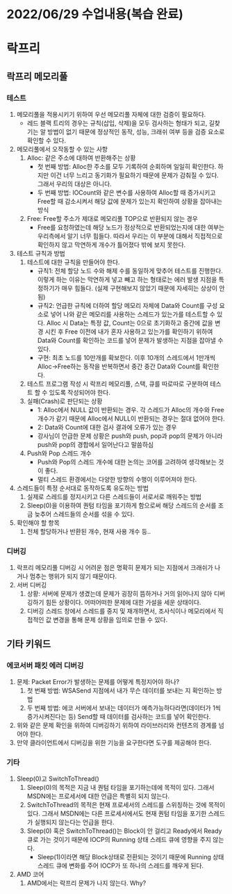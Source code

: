 # 2022/06/29 수업내용(복습 완료)
# 락프리
## 락프리 메모리풀
### 테스트
1. 메모리풀을 적용시키기 위하여 우선 메모리풀 자체에 대한 검증이 필요하다.
    * 레드 블랙 트리의 경우는 규칙(삽입, 삭제)을 모두 검사하는 형태가 되고, 길찾기는 알 방법이 없기 때문에 정상적인 동작, 성능, 크래쉬 여부 등을 검증 요소로 확인할 수 있다.
2. 메모리풀에서 오작동할 수 있는 사항
    1) Alloc: 같은 주소에 대하여 반환해주는 상황
        * 첫 번째 방법: Alloc한 주소를 모두 기록하여 순회하며 일일히 확인한다. 하지만 이건 너무 느리고 동기화가 필요하기 때문에 문제가 감춰질 수 있다. 그래서 우리의 대상은 아니다.
        * 두 번째 방법: IOCount와 같은 변수를 사용하여 Alloc할 때 증가시키고 Free할 때 감소시켜서 해당 값에 문제가 있는지 확인하여 상황을 잡아내는 방식
    2) Free: Free할 주소가 제대로 메모리풀 TOP으로 반환되지 않는 경우
        * Free를 요청하였는데 해당 노드가 정상적으로 반환되었는지에 대한 여부는 우리측에서 알기 너무 힘들다. 따라서 우리는 이 부분에 대해서 직접적으로 확인하지 않고 막연하게 개수가 틀어졌다 밖에 보지 못한다.
3. 테스트 규칙과 방법
    1) 테스트에 대한 규칙을 만들어야 한다.
        * 규칙1: 전체 할당 노드 수와 해제 수를 동일하게 맞추어 테스트를 진행한다. 이렇게 하는 이유는 막연하게 넣고 빼고 하는 형태로는 에러 발생 지점을 특정하기가 매우 힘들다. (실제 구현해보지 않았기 때문에 자세히는 상상이 안됨)
        * 규칙2: 언급한 규칙에 더하여 할당 메모리 자체에 Data와 Count를 구성 요소로 넣어 나와 같은 메모리를 사용하는 스레드가 있는가를 테스트할 수 있다. Alloc 시 Data는 특정 값, Count는 0으로 초기화하고 중간에 값을 변경 시킨 후 Free 이전에 내가 혼자 사용하고 있는가를 확인하기 위하여 Data와 Count를 확인하는 코드를 넣어 문제가 발생하는 지점을 잡아낼 수 있다.
        * 구현: 최초 노드를 10만개를 확보한다. 이후 10개의 스레드에서 1만개씩 Alloc->Free하는 동작을 반복하면서 중간 중간 Data와 Count를 확인한다.
    2) 테스트 프로그램 작성 시 락프리 메모리풀, 스택, 큐를 따로따로 구분하여 테스트 할 수 있도록 작성되어야 한다.
    3) 실패(Crash)로 판단되는 상황
        * 1: Alloc에서 NULL 값이 반환되는 경우. 각 스레드가 Alloc의 개수와 Free 개수가 같기 때문에 Alloc에서 NULL이 반환되는 경우는 절대 없어야 한다.
        * 2: Data와 Count에 대한 검사 결과에 오류가 있는 경우
        * 강사님이 언급한 문제 상황은 push와 push, pop과 pop의 문제가 아니라 push와 pop의 경합에서 일어난다고 말씀하심
    4) Push와 Pop 스레드 개수
        * Push와 Pop의 스레드 개수에 대한 논의는 코어를 고려하여 생각해보는 것이 좋다.
        * 멀티 스레드 환경에서는 다양한 방향의 수행이 이루어져야 한다.
4. 스레드들이 특정 순서대로 동작하도록 유도하는 방법
    1) 실제로 스레드를 정지시키고 다른 스레드들이 서로서로 깨워주는 방법
    2) Sleep(0)을 이용하여 퀀텀 타임을 포기하게 함으로써 해당 스레드의 순서를 조금 늦추어 스레드들의 순서를 섞을 수 있다.
5. 확인해야 할 항목
    1) 전체 할당하거나 반환된 개수, 현재 사용 개수 등..

### 디버깅
1. 락프리 메모리풀 디버깅 시 어려운 점은 명확히 문제가 되는 지점에서 크래쉬가 나거나 멈추는 행위가 되지 않기 때문이다.
2. 서버 디버깅
    1) 상황: 서버에 문제가 생겼는데 문제가 굉장히 뜸하거나 거의 읽어나지 않아 디버깅하기 힘든 상황이다. 어떠어떠한 문제에 대한 가설을 세운 상태이다.
    2) 디버깅 스레드 창에서 스레드를 중지 및 재개하면서, 조사식이나 메모리에서 직접적인 값 변경을 통해 문제 상황을 임의로 만들 수 있다.

## 기타 키워드
### 에코서버 패킷 에러 디버깅
1. 문제: Packet Error가 발생하는 문제를 어떻게 특정지어야 하나?
    1) 첫 번째 방법: WSASend 지점에서 내가 무슨 데이터를 보내는 지 확인하는 방법
    2) 두 번째 방법: 에코 서버에서 보내는 데이터가 예측가능하다라면(데이터가 1씩 증가시켜진다는 등) Send할 때 데이터를 검사하는 코드를 넣어 확인한다.
2. 위와 같은 문제 확인을 위하여 디버깅하기 위하여 라이브러리와 컨텐츠의 경계를 넘어야 한다.
3. 만약 클라이언트에서 디버깅을 위한 기능을 요구한다면 도구를 제공해야 한다.

### 기타
1. Sleep(0)고 SwitchToThread()
    1) Sleep(0)의 목적은 지금 내 퀀텀 타임을 포기하는데에 목적이 있다. 그래서 MSDN에는 프로세서에 대한 언급은 특별히 되지 않는다.
    2) SwitchToThread의 목적은 현재 프로세서의 스레드를 스위칭하는 것에 목적이 있다. 그래서 MSDN에는 다른 프로세서에서도 현재 퀀텀 타임을 포기한 스레드가 실행되지 않는다는 언급을 한다.
    3) Sleep(0) 혹은 SwitchToThread()는 Block이 안 걸리고 Ready에서 Ready 큐로 가는 것이기 때문에 IOCP의 Running 상태 스레드 큐에 영향을 주지 않는다.
        * Sleep(1)이라면 해당 Block상태로 전환되는 것이기 때문에 Running 상태 스레드 큐에 변화를 주어 IOCP가 또 하나의 스레드를 깨우게 된다.
2. AMD 코어
    1) AMD에서는 락프리 문제가 나지 않는다. Why?
